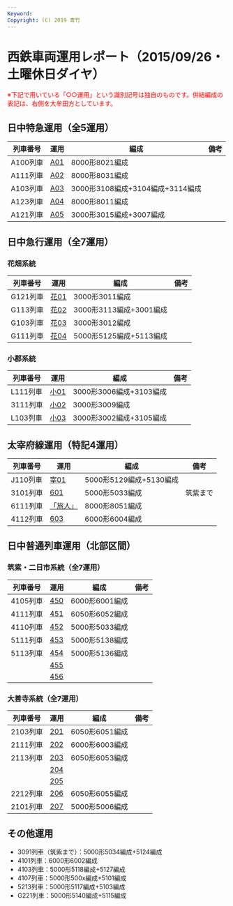 ```yaml
---
Keyword: 
Copyright: (C) 2019 青竹
---
```


# 西鉄車両運用レポート（2015/09/26・土曜休日ダイヤ）

<span style="color:#FF0000;">※下記で用いている「○○運用」という識別記号は独自のものです。併結編成の表記は、右側を大牟田方としています。</span>

## 日中特急運用（全5運用）

| 列車番号 | 運用 | 編成 | 備考 |
| --- | --- | --- | --- |
| A100列車 | [A01](https://aotake91.net/railway/nishitetsu/dia/20150404/unyoulist-holiday.htm#HA01) | 8000形8021編成 |  |
| A111列車 | [A02](https://aotake91.net/railway/nishitetsu/dia/20150404/unyoulist-holiday.htm#HA02) | 8000形8031編成 |  |
| A103列車 | [A03](https://aotake91.net/railway/nishitetsu/dia/20150404/unyoulist-holiday.htm#HA03) | 3000形3108編成+3104編成+3114編成 |  |
| A123列車 | [A04](https://aotake91.net/railway/nishitetsu/dia/20150404/unyoulist-holiday.htm#HA04) | 8000形8011編成 |  |
| A121列車 | [A05](https://aotake91.net/railway/nishitetsu/dia/20150404/unyoulist-holiday.htm#HA05) | 3000形3015編成+3007編成 |  |

## 日中急行運用（全7運用）

### 花畑系統

| 列車番号 | 運用 | 編成 | 備考 |
| --- | --- | --- | --- |
| G121列車 | [花01](https://aotake91.net/railway/nishitetsu/dia/20150404/unyoulist-holiday.htm#HG01) | 3000形3011編成 |  |
| G113列車 | [花02](https://aotake91.net/railway/nishitetsu/dia/20150404/unyoulist-holiday.htm#HG02) | 3000形3113編成+3001編成 |  |
| G103列車 | [花03](https://aotake91.net/railway/nishitetsu/dia/20150404/unyoulist-holiday.htm#HG03) | 3000形3012編成 |  |
| G111列車 | [花04](https://aotake91.net/railway/nishitetsu/dia/20150404/unyoulist-holiday.htm#HG04) | 5000形5125編成+5113編成 |  |

### 小郡系統

| 列車番号 | 運用 | 編成 | 備考 |
| --- | --- | --- | --- |
| L111列車 | [小01](https://aotake91.net/railway/nishitetsu/dia/20150404/unyoulist-holiday.htm#HJ01) | 3000形3006編成+3103編成 |  |
| 3111列車 | [小02](https://aotake91.net/railway/nishitetsu/dia/20150404/unyoulist-holiday.htm#HJ02) | 3000形3009編成 |  |
| L103列車 | [小03](https://aotake91.net/railway/nishitetsu/dia/20150404/unyoulist-holiday.htm#HJ03) | 3000形3002編成+3105編成 |  |

## 太宰府線運用（特記4運用）

| 列車番号 | 運用 | 編成 | 備考 |
| --- | --- | --- | --- |
| J110列車 | [宰01](https://aotake91.net/railway/nishitetsu/dia/20150404/unyoulist-holiday.htm#HL01) | 5000形5129編成+5130編成 |  |
| 3101列車 | [601](https://aotake91.net/railway/nishitetsu/dia/20150404/unyoulist-holiday.htm#H601) | 5000形5033編成 | 筑紫まで |
| 6111列車 | [「旅人」](https://aotake91.net/railway/nishitetsu/dia/20150404/unyoulist-holiday.htm#H602) | 8000形8051編成 |  |
| 4112列車 | [603](https://aotake91.net/railway/nishitetsu/dia/20150404/unyoulist-holiday.htm#H603) | 6000形6004編成 |  |

## 日中普通列車運用（北部区間）

### 筑紫・二日市系統（全7運用）

| 列車番号 | 運用 | 編成 | 備考 |
| --- | --- | --- | --- |
| 4105列車 | [450](https://aotake91.net/railway/nishitetsu/dia/20150404/unyoulist-holiday.htm#H450) | 6000形6001編成 |  |
| 4111列車 | [451](https://aotake91.net/railway/nishitetsu/dia/20150404/unyoulist-holiday.htm#H451) | 6050形6052編成 |  |
| 4110列車 | [452](https://aotake91.net/railway/nishitetsu/dia/20150404/unyoulist-holiday.htm#H452) | 5000形5033編成 |  |
| 5111列車 | [453](https://aotake91.net/railway/nishitetsu/dia/20150404/unyoulist-holiday.htm#H453) | 5000形5138編成 |  |
| 5113列車 | [454](https://aotake91.net/railway/nishitetsu/dia/20150404/unyoulist-holiday.htm#H454) | 5000形5136編成 |  |
|  | [455](https://aotake91.net/railway/nishitetsu/dia/20150404/unyoulist-holiday.htm#H455) |  |  |
|  | [456](https://aotake91.net/railway/nishitetsu/dia/20150404/unyoulist-holiday.htm#H456) |  |  |

### 大善寺系統（全7運用）

| 列車番号 | 運用 | 編成 | 備考 |
| --- | --- | --- | --- |
| 2103列車 | [201](https://aotake91.net/railway/nishitetsu/dia/20150404/unyoulist-holiday.htm#H201) | 6050形6051編成 |  |
| 2111列車 | [202](https://aotake91.net/railway/nishitetsu/dia/20150404/unyoulist-holiday.htm#H202) | 6000形6003編成 |  |
| 2113列車 | [203](https://aotake91.net/railway/nishitetsu/dia/20150404/unyoulist-holiday.htm#H203) | 6050形6053編成 |  |
|  | [204](https://aotake91.net/railway/nishitetsu/dia/20150404/unyoulist-holiday.htm#H204) |  |  |
|  | [205](https://aotake91.net/railway/nishitetsu/dia/20150404/unyoulist-holiday.htm#H205) |  |  |
| 2212列車 | [206](https://aotake91.net/railway/nishitetsu/dia/20150404/unyoulist-holiday.htm#H206) | 6050形6055編成 |  |
| 2101列車 | [207](https://aotake91.net/railway/nishitetsu/dia/20150404/unyoulist-holiday.htm#H207) | 5000形5006編成 |  |

## その他運用

* 3091列車（筑紫まで）：5000形5034編成+5124編成
* 4101列車：6000形6002編成
* 4103列車：5000形5118編成+5127編成
* 4107列車：5000形500x編成+5101編成
* 5213列車：5000形5117編成+5103編成
* G221列車：5000形5140編成+5115編成

